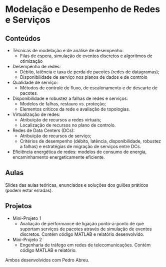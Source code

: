 # Modelação e Desempenho de Redes e Serviços
## Conteúdos
* Técnicas de modelação e de análise de desempenho: 
  * Filas de espera, simulação de eventos discretos e algoritmos de otimização
* Desempenho de redes: 
  * Débito, latência e taxa de perda de pacotes (redes de datagramas); 
  * Disponibilidade de serviço nos planos de dados e de controlo
* Qualidade de serviço: 
  * Métodos de controle de fluxo, de escalonamento e de descarte de pacotes.
* Disponibilidade e robustez a falhas de redes e serviços: 
  * Modelos de falhas, restauro vs. proteção;
  * Elementos críticos da rede e avaliação de topologias.
* Virtualização de redes: 
  * Atribuição de recursos a redes virtuais;
  * Localização de recursos no plano de controlo.
* Redes de Data Centers (DCs): 
  * Atribuição de recursos de serviço;
  * Critérios de desempenho (débito, latência, disponibilidade, robustez a falhas) e estratégias de migração de serviços entre DCs.
* Eficiência energética de redes: modelos de consumo de energia, encaminhamento energeticamente eficiente.
## Aulas
Slides das aulas teóricas, enunciados e soluções dos guiões práticos (podem estar erradas).

## Projetos
* Mini-Projeto 1
  * Avaliação de performance de ligação ponto-a-ponto de que suportam serviços de pacotes através de simulação de eventos discretos. Contém código MATLAB e relatório desenvolvido.
* Mini-Projeto 2
  * Engenharia de tráfego em redes de telecomunicações. Contém código MATLAB e relatório.

Ambos desenvolvidos com Pedro Abreu.
